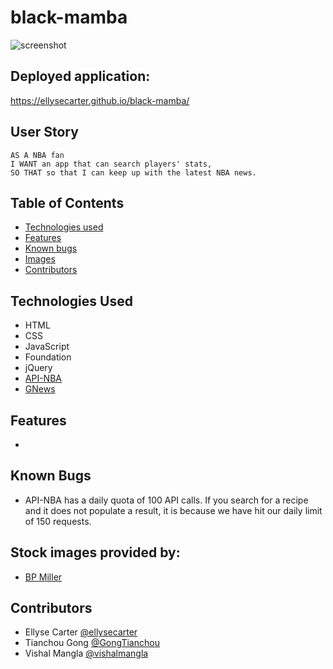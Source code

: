 # black-mamba

![screenshot]()

## Deployed application:
https://ellysecarter.github.io/black-mamba/

## User Story

```
AS A NBA fan
I WANT an app that can search players' stats,
SO THAT so that I can keep up with the latest NBA news.
```

## Table of Contents
* [Technologies used](#technologies-used)
* [Features](#features)
* [Known bugs](#known-bugs)
* [Images](#stock-images-provided-by)
* [Contributors](#contributors)


## Technologies Used
* HTML
* CSS
* JavaScript
* Foundation
* jQuery
* [API-NBA](https://api-sports.io/documentation/nba/v2)
* [GNews](https://gnews.io/)


## Features
* 

## Known Bugs
* API-NBA has a daily quota of 100 API calls. If you search for a recipe and it does not populate a result, it is because we have hit our daily limit of 150 requests. 


## Stock images provided by:
* [BP Miller](https://unsplash.com/photos/jshW04uzun8)



## Contributors
* Ellyse Carter [@ellysecarter](https://github.com/ellysecarter)
* Tianchou Gong [@GongTianchou](https://github.com/GongTianchou) 
* Vishal Mangla [@vishalmangla](https://github.com/vishalmangla) 
